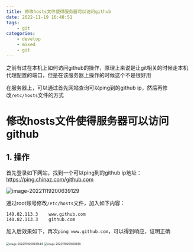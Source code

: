 ```yaml
---
title: 修改hosts文件使得服务器可以访问github
date: 2022-11-19 16:48:51
tags:
    - git
categories:
	- develop
	- mixed
	- git
---
```


之前有过在本机上如何访问github的操作，原理上来说是让git相关的时候走本机代理配置的端口，但是在该服务器上操作的时候这个不是很好用

在服务器上，可以通过首先网站查询可以ping到的github ip，然后再修改`/etc/hosts`文件的方式

<!--more-->

# 修改hosts文件使得服务器可以访问github

## 1. 操作

首先登录如下网站，找到一个可以ping到的github ip地址：https://ping.chinaz.com/github.com

![image-20221119200639129](http://yixuan004.oss-cn-hangzhou.aliyuncs.com/img/image-20221119200639129.png)

通过root账号修改`/etc/hosts`文件，加入如下内容：

```shell
140.82.113.3	www.github.com
140.82.113.3	github.com
```

加入后效果如下，再次`ping www.github.com`，可以得到响应，证明正确

<img src="http://yixuan004.oss-cn-hangzhou.aliyuncs.com/img/image-20221119200931544.png" alt="image-20221119200931544" style="zoom:50%;" />

<img src="http://yixuan004.oss-cn-hangzhou.aliyuncs.com/img/image-20221119201002658.png" alt="image-20221119201002658" style="zoom:50%;" />
